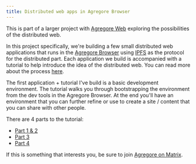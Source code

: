 ```yaml
---
title: Distributed web apps in Agregore Browser
---
```


This is part of a larger project with [Agregore Web](https://agregore.mauve.moe/) exploring the possibilities of the distributed web. 

In this project specifically, we're building a few small distributed web applications that runs in the [Agregore Browser](https://github.com/AgregoreWeb/agregore-browser) using [IPFS](https://ipfs.tech/) as the protocol for the distributed part. Each application we build is accompanied with a tutorial to help introduce the idea of the distributed web. You can read more about the process [here](https://agregore.mauve.moe/docs/tutorials/process).

The first application + tutorial I've build is a basic development environment. The tutorial walks you through bootstrapping the environment from the dev tools in the Agregore Browser. At the end you'll have an environment that you can further refine or use to create a site / content that you can share with other people.

There are 4 parts to the tutorial:

- [Part 1 & 2](../part-1/)
- [Part 3](../part-3/)
- [Part 4](../part-4/)

If this is something that interests you, be sure to join [Agregore on Matrix](https://matrix.to/#/#agregore:mauve.moe).
